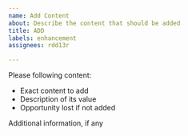 ```yaml
---
name: Add Content
about: Describe the content that should be added
title: ADD
labels: enhancement
assignees: rdd13r

---
```


Please following content:

- Exact content to add
- Description of its value
- Opportunity lost if not added

Additional information, if any
